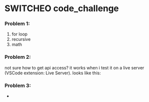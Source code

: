# SWITCHEO code_challenge

### Problem 1:
1. for loop
2. recursive
3. math

### Problem 2:
not sure how to get api access?
it works when i test it on a live server (VSCode extension: Live Server).
looks like this:


### Problem 3:
-
